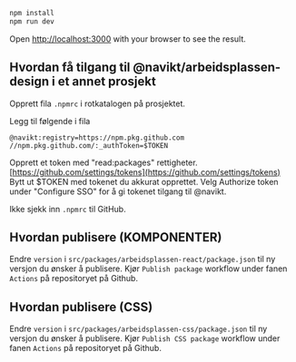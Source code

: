 ```bash
npm install
npm run dev
```

Open [http://localhost:3000](http://localhost:3000) with your browser to see the result.

## Hvordan få tilgang til @navikt/arbeidsplassen-design i et annet prosjekt

Opprett fila `.npmrc` i rotkatalogen på prosjektet.

Legg til følgende i fila

```
@navikt:registry=https://npm.pkg.github.com
//npm.pkg.github.com/:_authToken=$TOKEN
```

Opprett et token med "read:packages" rettigheter. [https://github.com/settings/tokens](https://github.com/settings/tokens) Bytt ut \$TOKEN med tokenet du akkurat opprettet. Velg Authorize token under "Configure SSO" for å gi tokenet tilgang til @navikt.

Ikke sjekk inn `.npmrc` til GitHub.

## Hvordan publisere (KOMPONENTER)

Endre `version` i `src/packages/arbeidsplassen-react/package.json` til ny versjon du ønsker å publisere. Kjør `Publish package` workflow under fanen `Actions` på repositoryet på Github.

## Hvordan publisere (CSS)

Endre `version` i `src/packages/arbeidsplassen-css/package.json` til ny versjon du ønsker å publisere. Kjør `Publish CSS package` workflow under fanen `Actions` på repositoryet på Github.
